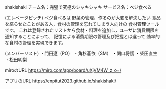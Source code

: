 shakishaki
チーム名：完璧で究極のシャキシャキ
サービス名：ベジ食べる

(エレベータピッチ)
ベジ食べるは
野菜の管理，作るのが大変を解決したい
食品を腐らせたことがある人，食材の管理を忘れてしまう人向けの
食材管理ツールです。
これは登録されたリストから食材・料理を追加し，ユーザに消費期限を通知することによって、
記憶による消費期限の管理及び把握とは違って
効率的な食材の管理を実現できます。

(メンバーリスト)
・門田遼（PO）
・角杉蒼依（SM）
・関口将護
・柴田直生
・松田明梨

miroのURL
https://miro.com/app/board/uXjVM4W_z_o=/

アプリのURL
https://enpitut2023.github.io/shakishaki/
